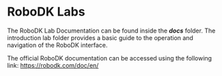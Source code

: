 # RoboDK Labs

The RoboDK Lab Documentation can be found inside the ***docs*** folder. The introduction lab folder provides a basic guide to the operation and navigation of the RoboDK interface.

The official RoboDK documentation can be accessed using the following link: https://robodk.com/doc/en/
